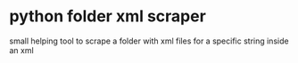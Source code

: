 # python folder xml scraper
small helping tool to scrape a folder with xml files for a specific string inside an xml
